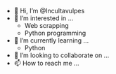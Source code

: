 - 👋 Hi, I’m @Incultavulpes
- 👀 I’m interested in ...
  - Web scrapping
  - Python programming
- 🌱 I’m currently learning ...
  - Python
- 💞️ I’m looking to collaborate on ...
- 📫 How to reach me ...

<!---
Incultavulpes/Incultavulpes is a ✨ special ✨ repository because its `README.md` (this file) appears on your GitHub profile.
You can click the Preview link to take a look at your changes.
--->
